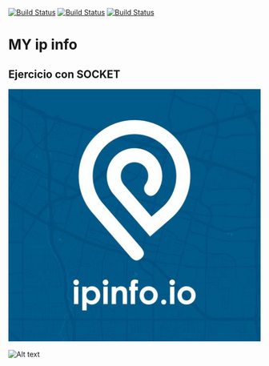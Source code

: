 [![Build Status](https://img.shields.io/badge/Python-3.7-green?logo=python)]()
[![Build Status](https://img.shields.io/badge/Lib-Socket-gray?logo=python)]()
[![Build Status](https://img.shields.io/badge/Api-ipinfo.io-blue?logo=)]()

# MY ip info



## Ejercicio con SOCKET


![Alt text](https://github.com/BarbatosRE/My-ip-info/blob/master/0_1MELUoNttmEQVseZ.jpg)


![Alt text](https://github.com/BarbatosRE/Repo-3/blob/master/agit.png?raw=true "chula y coffy")
